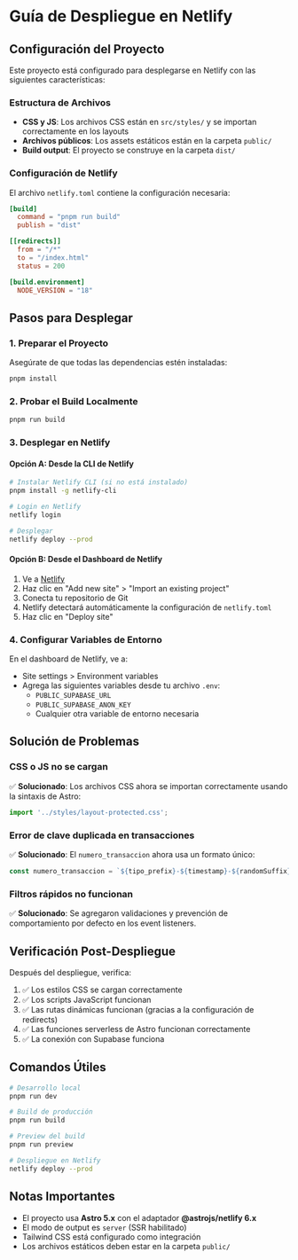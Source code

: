 # Guía de Despliegue en Netlify

## Configuración del Proyecto

Este proyecto está configurado para desplegarse en Netlify con las siguientes características:

### Estructura de Archivos
- **CSS y JS**: Los archivos CSS están en `src/styles/` y se importan correctamente en los layouts
- **Archivos públicos**: Los assets estáticos están en la carpeta `public/`
- **Build output**: El proyecto se construye en la carpeta `dist/`

### Configuración de Netlify

El archivo `netlify.toml` contiene la configuración necesaria:

```toml
[build]
  command = "pnpm run build"
  publish = "dist"

[[redirects]]
  from = "/*"
  to = "/index.html"
  status = 200

[build.environment]
  NODE_VERSION = "18"
```

## Pasos para Desplegar

### 1. Preparar el Proyecto

Asegúrate de que todas las dependencias estén instaladas:

```bash
pnpm install
```

### 2. Probar el Build Localmente

```bash
pnpm run build
```

### 3. Desplegar en Netlify

#### Opción A: Desde la CLI de Netlify

```bash
# Instalar Netlify CLI (si no está instalado)
pnpm install -g netlify-cli

# Login en Netlify
netlify login

# Desplegar
netlify deploy --prod
```

#### Opción B: Desde el Dashboard de Netlify

1. Ve a [Netlify](https://app.netlify.com/)
2. Haz clic en "Add new site" > "Import an existing project"
3. Conecta tu repositorio de Git
4. Netlify detectará automáticamente la configuración de `netlify.toml`
5. Haz clic en "Deploy site"

### 4. Configurar Variables de Entorno

En el dashboard de Netlify, ve a:
- Site settings > Environment variables
- Agrega las siguientes variables desde tu archivo `.env`:
  - `PUBLIC_SUPABASE_URL`
  - `PUBLIC_SUPABASE_ANON_KEY`
  - Cualquier otra variable de entorno necesaria

## Solución de Problemas

### CSS o JS no se cargan

✅ **Solucionado**: Los archivos CSS ahora se importan correctamente usando la sintaxis de Astro:
```javascript
import '../styles/layout-protected.css';
```

### Error de clave duplicada en transacciones

✅ **Solucionado**: El `numero_transaccion` ahora usa un formato único:
```javascript
const numero_transaccion = `${tipo_prefix}-${timestamp}-${randomSuffix}-${uniqueId}`;
```

### Filtros rápidos no funcionan

✅ **Solucionado**: Se agregaron validaciones y prevención de comportamiento por defecto en los event listeners.

## Verificación Post-Despliegue

Después del despliegue, verifica:

1. ✅ Los estilos CSS se cargan correctamente
2. ✅ Los scripts JavaScript funcionan
3. ✅ Las rutas dinámicas funcionan (gracias a la configuración de redirects)
4. ✅ Las funciones serverless de Astro funcionan correctamente
5. ✅ La conexión con Supabase funciona

## Comandos Útiles

```bash
# Desarrollo local
pnpm run dev

# Build de producción
pnpm run build

# Preview del build
pnpm run preview

# Despliegue en Netlify
netlify deploy --prod
```

## Notas Importantes

- El proyecto usa **Astro 5.x** con el adaptador **@astrojs/netlify 6.x**
- El modo de output es `server` (SSR habilitado)
- Tailwind CSS está configurado como integración
- Los archivos estáticos deben estar en la carpeta `public/`

